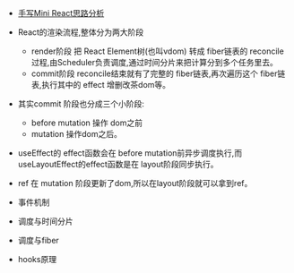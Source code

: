 * [手写Mini React思路分析](https://juejin.cn/book/7294082310658326565/section/7304894187895193626)

* React的渲染流程,整体分为两大阶段
    - render阶段  把 React Element树(也叫vdom) 转成 fiber链表的 reconcile过程,由Scheduler负责调度,通过时间分片来把计算分到多个任务里去。
    - commit阶段  reconcile结束就有了完整的 fiber链表,再次遍历这个 fiber链表,执行其中的 effect 增删改茶dom等。
* 其实commit 阶段也分成三个小阶段:
    - before mutation 操作 dom之前
    - mutation 操作dom之后。
* useEffect的 effect函数会在 before mutation前异步调度执行,而 useLayoutEffect的effect函数是在 layout阶段同步执行。
* ref 在 mutation 阶段更新了dom,所以在layout阶段就可以拿到ref。



* 事件机制
* 调度与时间分片
* 调度与fiber
* hooks原理